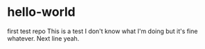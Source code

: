 # hello-world
first test repo
This is a test I don't know what I'm doing but it's fine whatever.
Next line yeah.

